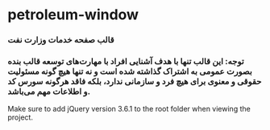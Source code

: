 # petroleum-window
### قالب صفحه خدمات وزارت نفت

### توجه: این قالب تنها با هدف آشنایی افراد با مهارت‌های توسعه قالب بنده بصورت عمومی به اشتراک گذاشته شده است و نه تنها هیچ گونه مسئولیت حقوقی و معنوی برای هیچ فرد و سازمانی ندارد، بلکه فاقد هرگونه سورس کد و اطلاعات مهم می‌باشد.

Make sure to add jQuery version 3.6.1 to the root folder when viewing the project.
